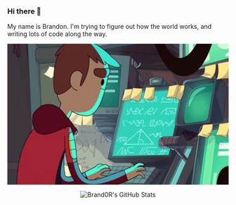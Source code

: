 ### Hi there 👋 
My name is Brandon. I'm trying to figure out how the world works, and writing lots of code along the way.

  <img align="center" alt="GIF" src="https://github.com/Br4nd0R/Br4nd0R/blob/master/pull_lever.gif?raw=true" width="1000" height="320" />


<p align="center"> <img src="https://github-readme-stats.vercel.app/api?username=Br4nd0R&show_icons=true&theme=tokyonight" alt="Brand0R's GitHub Stats" />
